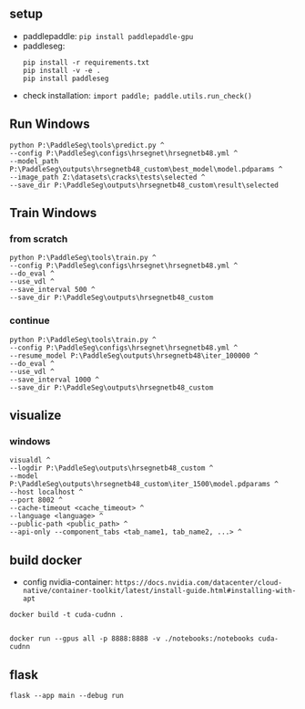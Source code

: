 ## setup

- paddlepaddle: `pip install paddlepaddle-gpu`
- paddleseg:
  ```
  pip install -r requirements.txt
  pip install -v -e .
  pip install paddleseg
  ```
- check installation: `import paddle; paddle.utils.run_check()`

## Run Windows

```
python P:\PaddleSeg\tools\predict.py ^
--config P:\PaddleSeg\configs\hrsegnet\hrsegnetb48.yml ^
--model_path P:\PaddleSeg\outputs\hrsegnetb48_custom\best_model\model.pdparams ^
--image_path Z:\datasets\cracks\tests\selected ^
--save_dir P:\PaddleSeg\outputs\hrsegnetb48_custom\result\selected
```

## Train Windows

### from scratch

```
python P:\PaddleSeg\tools\train.py ^
--config P:\PaddleSeg\configs\hrsegnet\hrsegnetb48.yml ^
--do_eval ^
--use_vdl ^
--save_interval 500 ^
--save_dir P:\PaddleSeg\outputs\hrsegnetb48_custom
```

### continue

```
python P:\PaddleSeg\tools\train.py ^
--config P:\PaddleSeg\configs\hrsegnet\hrsegnetb48.yml ^
--resume_model P:\PaddleSeg\outputs\hrsegnetb48\iter_100000 ^
--do_eval ^
--use_vdl ^
--save_interval 1000 ^
--save_dir P:\PaddleSeg\outputs\hrsegnetb48_custom
```

## visualize

### windows

```
visualdl ^
--logdir P:\PaddleSeg\outputs\hrsegnetb48_custom ^
--model P:\PaddleSeg\outputs\hrsegnetb48_custom\iter_1500\model.pdparams ^
--host localhost ^
--port 8002 ^
--cache-timeout <cache_timeout> ^
--language <language> ^
--public-path <public_path> ^
--api-only --component_tabs <tab_name1, tab_name2, ...> ^
```

## build docker

- config nvidia-container: `https://docs.nvidia.com/datacenter/cloud-native/container-toolkit/latest/install-guide.html#installing-with-apt`

```
docker build -t cuda-cudnn .


docker run --gpus all -p 8888:8888 -v ./notebooks:/notebooks cuda-cudnn

```

## flask

```
flask --app main --debug run
```
